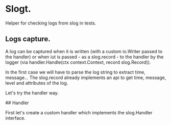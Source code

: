 # Slogt.

Helper for checking logs from slog in tests.

## Logs capture.

A log can be captured when it is written (with a custom io.Writer passed to the handler)
or when iut is passed - as a slog.record - to the handler by the logger (via handler.Handle(ctx context.Context, record slog.Record)).

In the first case we will have to parse the log string to extract time, message...
The slog.record already implements an api to get time, message, level and attributes of the log. 

Let's try the handler way.

## Handler

First let's create a custom handler which implements the slog.Handler interface.